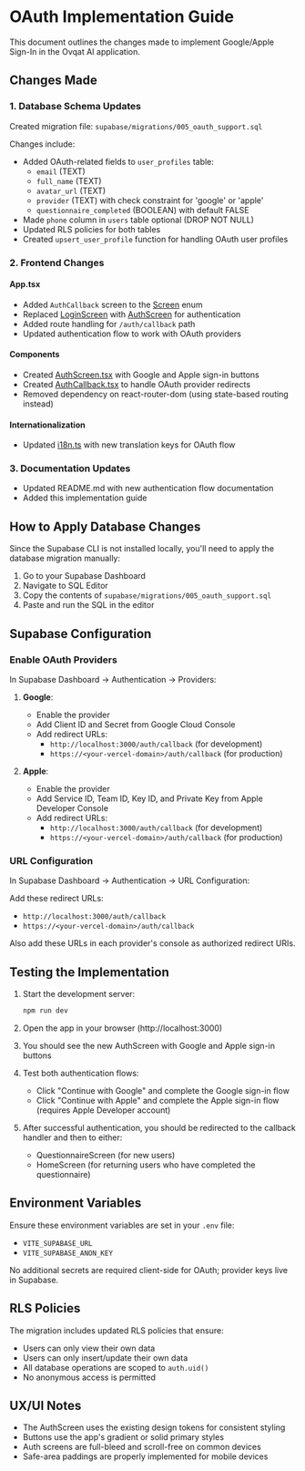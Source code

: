 # OAuth Implementation Guide

This document outlines the changes made to implement Google/Apple Sign-In in the Ovqat AI application.

## Changes Made

### 1. Database Schema Updates

Created migration file: `supabase/migrations/005_oauth_support.sql`

Changes include:
- Added OAuth-related fields to `user_profiles` table:
  - `email` (TEXT)
  - `full_name` (TEXT)
  - `avatar_url` (TEXT)
  - `provider` (TEXT) with check constraint for 'google' or 'apple'
  - `questionnaire_completed` (BOOLEAN) with default FALSE
- Made `phone` column in `users` table optional (DROP NOT NULL)
- Updated RLS policies for both tables
- Created `upsert_user_profile` function for handling OAuth user profiles

### 2. Frontend Changes

#### App.tsx
- Added `AuthCallback` screen to the [Screen](file:///Users/azizmadjitov/qoder/ovqat-ai/types.ts#L1-L8) enum
- Replaced [LoginScreen](file:///Users/azizmadjitov/qoder/ovqat-ai/components/LoginScreen.tsx#L12-L74) with [AuthScreen](file:///Users/azizmadjitov/qoder/ovqat-ai/components/AuthScreen.tsx#L10-L113) for authentication
- Added route handling for `/auth/callback` path
- Updated authentication flow to work with OAuth providers

#### Components
- Created [AuthScreen.tsx](file:///Users/azizmadjitov/qoder/ovqat-ai/components/AuthScreen.tsx) with Google and Apple sign-in buttons
- Created [AuthCallback.tsx](file:///Users/azizmadjitov/qoder/ovqat-ai/components/AuthCallback.tsx) to handle OAuth provider redirects
- Removed dependency on react-router-dom (using state-based routing instead)

#### Internationalization
- Updated [i18n.ts](file:///Users/azizmadjitov/qoder/ovqat-ai/i18n.ts) with new translation keys for OAuth flow

### 3. Documentation Updates

- Updated README.md with new authentication flow documentation
- Added this implementation guide

## How to Apply Database Changes

Since the Supabase CLI is not installed locally, you'll need to apply the database migration manually:

1. Go to your Supabase Dashboard
2. Navigate to SQL Editor
3. Copy the contents of `supabase/migrations/005_oauth_support.sql`
4. Paste and run the SQL in the editor

## Supabase Configuration

### Enable OAuth Providers

In Supabase Dashboard → Authentication → Providers:

1. **Google**:
   - Enable the provider
   - Add Client ID and Secret from Google Cloud Console
   - Add redirect URLs:
     - `http://localhost:3000/auth/callback` (for development)
     - `https://<your-vercel-domain>/auth/callback` (for production)

2. **Apple**:
   - Enable the provider
   - Add Service ID, Team ID, Key ID, and Private Key from Apple Developer Console
   - Add redirect URLs:
     - `http://localhost:3000/auth/callback` (for development)
     - `https://<your-vercel-domain>/auth/callback` (for production)

### URL Configuration

In Supabase Dashboard → Authentication → URL Configuration:

Add these redirect URLs:
- `http://localhost:3000/auth/callback`
- `https://<your-vercel-domain>/auth/callback`

Also add these URLs in each provider's console as authorized redirect URIs.

## Testing the Implementation

1. Start the development server:
   ```bash
   npm run dev
   ```

2. Open the app in your browser (http://localhost:3000)

3. You should see the new AuthScreen with Google and Apple sign-in buttons

4. Test both authentication flows:
   - Click "Continue with Google" and complete the Google sign-in flow
   - Click "Continue with Apple" and complete the Apple sign-in flow (requires Apple Developer account)

5. After successful authentication, you should be redirected to the callback handler and then to either:
   - QuestionnaireScreen (for new users)
   - HomeScreen (for returning users who have completed the questionnaire)

## Environment Variables

Ensure these environment variables are set in your `.env` file:
- `VITE_SUPABASE_URL`
- `VITE_SUPABASE_ANON_KEY`

No additional secrets are required client-side for OAuth; provider keys live in Supabase.

## RLS Policies

The migration includes updated RLS policies that ensure:
- Users can only view their own data
- Users can only insert/update their own data
- All database operations are scoped to `auth.uid()`
- No anonymous access is permitted

## UX/UI Notes

- The AuthScreen uses the existing design tokens for consistent styling
- Buttons use the app's gradient or solid primary styles
- Auth screens are full-bleed and scroll-free on common devices
- Safe-area paddings are properly implemented for mobile devices